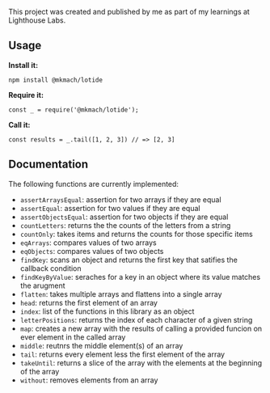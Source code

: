 This project was created and published by me as part of my learnings at Lighthouse Labs. 

## Usage

**Install it:**

`npm install @mkmach/lotide`

**Require it:**

`const _ = require('@mkmach/lotide');`

**Call it:**

`const results = _.tail([1, 2, 3]) // => [2, 3]`

## Documentation

The following functions are currently implemented:

* `assertArraysEqual`: assertion for two arrays if they are equal
* `assertEqual`: assertion for two values if they are equal
* `assertObjectsEqual`: assertion for two objects if they are equal
* `countLetters`: returns the the counts of the letters from a string
* `countOnly`: takes items and returns the counts for those specific items
* `eqArrays`: compares values of two arrays
* `eqObjects`: compares values of two objects
* `findKey`: scans an object and returns the first key that satifies the callback condition
* `findKeyByValue`: seraches for a key in an object where its value matches the arugment
* `flatten`: takes multiple arrays and flattens into a single array
* `head`: returns the first element of an array
* `index`: list of the functions in this library as an object
* `letterPositions`: returns the index of each character of a given string
* `map`: creates a new array with the results of calling a provided funcion on ever element in the called array
* `middle`: reutnrs the middle element(s) of an array
* `tail`: returns every element less the first element of the array
* `takeUntil`: returns a slice of the array with the elements at the beginning of the array
* `without`: removes elements from an array
